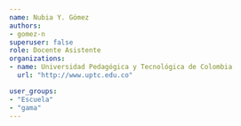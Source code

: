 ```yaml
---
name: Nubia Y. Gómez
authors:
- gomez-n
superuser: false
role: Docente Asistente
organizations:
- name: Universidad Pedagógica y Tecnológica de Colombia
  url: "http://www.uptc.edu.co"

user_groups:
- "Escuela"
- "gama"
---
```


